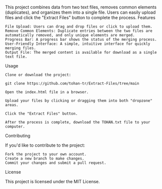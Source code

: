 
This project combines data from two text files, removes common elements (duplicates), and organizes them into a single file. Users can easily upload files and click the "Extract Files" button to complete the process.
Features

    File Upload: Users can drag and drop files or click to upload them.
    Remove Common Elements: Duplicate entries between the two files are automatically removed, and only unique elements are merged.
    Progress Bar: A progress bar shows the status of the merging process.
    User-Friendly Interface: A simple, intuitive interface for quickly merging files.
    Output File: The merged content is available for download as a single text file.

Usage

    Clone or download the project:

    git clone https://github.com/tohan-tr/Extract-Files/tree/main

    Open the index.html file in a browser.

    Upload your files by clicking or dragging them into both "dropzone" areas.

    Click the "Extract Files" button.

    After the process is complete, download the TOHAN.txt file to your computer.

Contributing

If you'd like to contribute to the project:

    Fork the project to your own account.
    Create a new branch to make changes.
    Commit your changes and submit a pull request.

License

This project is licensed under the MIT License.
